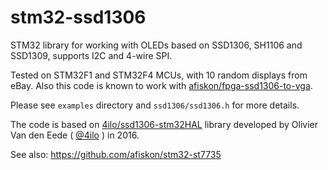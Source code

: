 # stm32-ssd1306

STM32 library for working with OLEDs based on SSD1306, SH1106 and SSD1309,
supports I2C and 4-wire SPI.

Tested on STM32F1 and STM32F4 MCUs, with 10 random displays from eBay. Also this
code is known to work with
[afiskon/fpga-ssd1306-to-vga](https://github.com/afiskon/fpga-ssd1306-to-vga).

Please see `examples` directory and `ssd1306/ssd1306.h` for more details.

The code is based on
[4ilo/ssd1306-stm32HAL](https://github.com/4ilo/ssd1306-stm32HAL) library
developed by Olivier Van den Eede ( [@4ilo](https://github.com/4ilo) ) in 2016.

See also: https://github.com/afiskon/stm32-st7735
